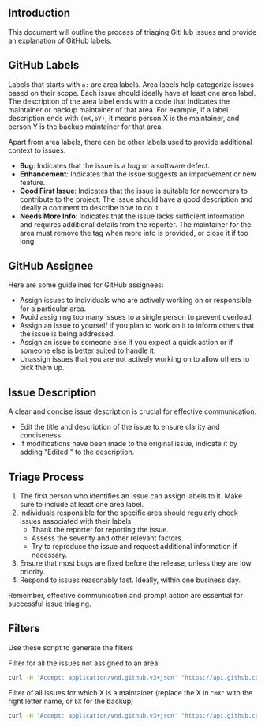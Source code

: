 ## Introduction

This document will outline the process of triaging GitHub issues and provide an explanation of GitHub labels.

## GitHub Labels

Labels that starts with `a:` are area labels.
Area labels help categorize issues based on their scope. Each issue should ideally have at least one area label.
The description of the area label ends with a code that indicates the maintainer or backup maintainer of that area.
For example, if a label description ends with `(mX,bY)`, it means person X is the maintainer, and person Y is the backup maintainer for that area.

Apart from area labels, there can be other labels used to provide additional context to issues.

- **Bug**: Indicates that the issue is a bug or a software defect.
- **Enhancement**: Indicates that the issue suggests an improvement or new feature.
- **Good First Issue**: Indicates that the issue is suitable for newcomers to contribute to the project.
   The issue should have a good description and ideally a comment to describe how to do it
- **Needs More Info**: Indicates that the issue lacks sufficient information and requires additional details from the reporter.
  The maintainer for the area must remove the tag when more info is provided, or close it if too long

## GitHub Assignee

Here are some guidelines for GitHub assignees:
- Assign issues to individuals who are actively working on or responsible for a particular area.
- Avoid assigning too many issues to a single person to prevent overload.
- Assign an issue to yourself if you plan to work on it to inform others that the issue is being addressed.
- Assign an issue to someone else if you expect a quick action or if someone else is better suited to handle it.
- Unassign issues that you are not actively working on to allow others to pick them up.

## Issue Description

A clear and concise issue description is crucial for effective communication.
- Edit the title and description of the issue to ensure clarity and conciseness.
- If modifications have been made to the original issue, indicate it by adding "Edited:" to the description.

## Triage Process

1. The first person who identifies an issue can assign labels to it. Make sure to include at least one area label.
2. Individuals responsible for the specific area should regularly check issues associated with their labels.
   - Thank the reporter for reporting the issue.
   - Assess the severity and other relevant factors.
   - Try to reproduce the issue and request additional information if necessary.
3. Ensure that most bugs are fixed before the release, unless they are low priority.
4. Respond to issues reasonably fast. Ideally, within one business day.

Remember, effective communication and prompt action are essential for successful issue triaging.

## Filters

Use these script to generate the filters

Filter for all the issues not assigned to an area:

```sh
curl -H 'Accept: application/vnd.github.v3+json' "https://api.github.com/repos/slint-ui/slint/labels?per_page=100&page=1" | jq -r '.[].name'  | grep "^a:" | sed 's/^\(.*\)$/-label:\\\"\1\\\"/' | xargs echo
```

Filter of all issues for which X is a maintainer  (replace the X in `"mX"` with the right letter name, or `bX` for the backup)

```sh
curl -H 'Accept: application/vnd.github.v3+json' "https://api.github.com/repos/slint-ui/slint/labels?per_page=100&page=1" | jq -r '.[] | select(.description | contains("mX")) | .name' | awk '{printf "\"%s\",", $0}' | sed 's/^\(.*\),$/label:\1\n/'
```
